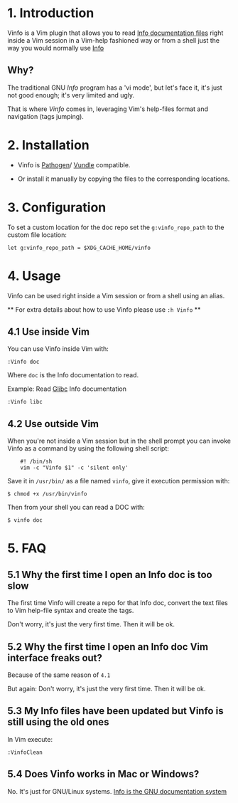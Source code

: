 # 1. Introduction

Vinfo is a Vim plugin that allows you to read
[Info documentation files](http://www.gnu.org/software/texinfo/)
right inside a Vim session in a Vim-help fashioned way or from a shell just the
way you would normally use [Info](http://www.gnu.org/software/texinfo/manual/info/info.html#Top)


## Why?

The traditional GNU *Info* program has a 'vi mode', but let's face it, it's just
not good enough; it's very limited and ugly.

That is where *Vinfo* comes in, leveraging Vim's help-files format and
navigation (tags jumping).



# 2. Installation

- Vinfo is [Pathogen](https://github.com/tpope/vim-pathogen)/
[Vundle](https://github.com/gmarik/Vundle.vim) compatible.

- Or install it manually by copying the files to the corresponding locations.

# 3. Configuration

To set a custom location for the doc repo set the `g:vinfo_repo_path` to the custom file location:

```vimscript
let g:vinfo_repo_path = $XDG_CACHE_HOME/vinfo
```


# 4. Usage

Vinfo can be used right inside a Vim session or from a shell using an alias.

** For extra details about how to use Vinfo please use `:h Vinfo` **


## 4.1 Use inside Vim

You can use Vinfo inside Vim with:

	:Vinfo doc

Where `doc` is the Info documentation to read.

Example:
Read [Glibc](http://www.gnu.org/software/libc/) Info documentation

	:Vinfo libc



## 4.2 Use outside Vim

When you're not inside a Vim session but in the shell prompt you can invoke
Vinfo as a command by using the following shell script:

		#! /bin/sh
		vim -c "Vinfo $1" -c 'silent only'

Save it in `/usr/bin/` as a file named `vinfo`, give it execution
permission with:

	$ chmod +x /usr/bin/vinfo

Then from your shell you can read a DOC with:

	$ vinfo doc



# 5. FAQ

## 5.1 Why the first time I open an Info doc is too slow

The first time Vinfo will create a repo for that Info doc, convert the text
files to Vim help-file syntax and create the tags.

Don't worry, it's just the very first time. Then it will be ok.


## 5.2 Why the first time I open an Info doc Vim interface freaks out?

Because of the same reason of `4.1`

But again: Don't worry, it's just the very first time. Then it will be ok.


## 5.3 My Info files have been updated but Vinfo is still using the old ones

In Vim execute:

	:VinfoClean


## 5.4 Does Vinfo works in Mac or Windows?

No. It's just for GNU/Linux systems.
[Info is the GNU documentation system](http://www.gnu.org/software/texinfo/manual/info/info.html)
